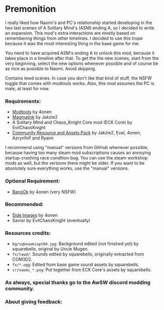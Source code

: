 # Premonition
I really liked how Naomi's and PC's relationship started developing in the two last scenes of A Solitary Mind's (ASM) ending A, so I decided to write an expansion. This mod's extra interactions are mostly based on remembering things from other timelines. I decided to use this trope because it was the most interesting thing in the base game for me.

You need to have acquired ASM's ending A to unlock this mod, because it takes place in a timeline after that. To get the the new scenes, start from the very beginning, select the new options whenever possible and of course be as nice as possible to Naomi. Avoid skipping.

Contains lewd scenes. In case you don't like that kind of stuff, the NSFW toggle that comes with modtools works. Also, this mod assumes the PC is male, at least for now.
 
### Requirements:
 + [Modtools](https://github.com/4onen/AWSW-Modtools) by 4onen
 + [Magmalink](https://gitlab.com/jakzie2/awsw-magmalink) by Jakzie2 
 + A Solitary Mind and Chaos_Knight Core mod (ECK Core) by EvilChaosKnight
 + [Community Resource and Assets Pack](https://gitlab.com/jakzie2/awsw-crap) by Jakzie2, Eval, 4onen, Azrynfolf and Ryann
 
 I recommend using "manual" versions from GitHub whenever possible, because having too many steam mod subscriptions causes an annoying startup-crashing race condition bug. You can use the steam workshop mods as well, but the versions there might be older. If you want to be absolutely sure everything works, use the "manual" versions.
 
 ### Optional Requirement:
 + [BangOk](https://github.com/4onenm/AwSW-Bangok) by 4onen (very NSFW)
 
### Recommended:
 + [Side Images](https://github.com/4onen/AwSW-Side-Images) by 4onen
 + Savior by EvilChaosKnight (eventually)
 
### Resources credits:
+ `bg/sqbnaomiapt04.jpg`: Background edited (not finished yet) by squarebells, original by Uncle Mugen.
+ `fx/lewd/`: Sounds edited by squarebells, originally extracted from COM3D2.
+ `fx/*.ogg`: Edited from base game sound assets by squarebells.
+ `cr/naomi_*.png`: Put together from ECK Core's assets by squarebells.

### As always, special thanks go to the AwSW discord modding community.

### About giving feedback:
